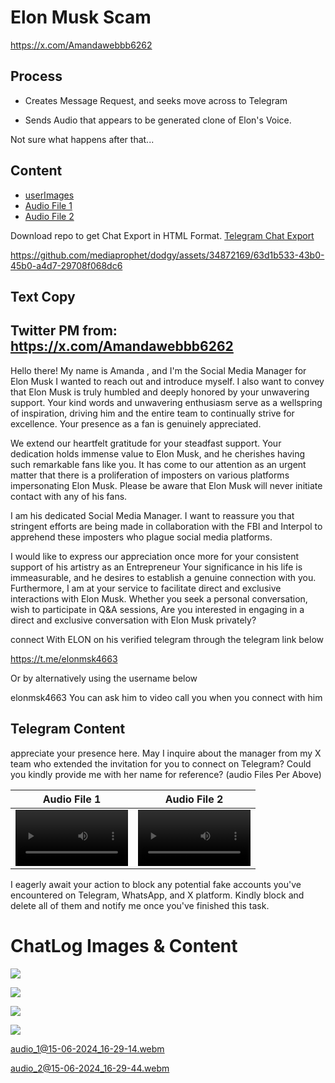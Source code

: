 # Elon Musk Scam

https://x.com/Amandawebbb6262

## Process

- Creates Message Request, and seeks move across to Telegram

- Sends Audio that appears to be generated clone of Elon's Voice.

Not sure what happens after that...  

## Content

- [userImages](./userImages/)
- [Audio File 1](./userImages/audio_1@15-06-2024_16-29-14.ogg)
- [Audio File 2](./userImages/audio_2@15-06-2024_16-29-44.ogg)

Download repo to get Chat Export in HTML Format. [Telegram Chat Export](./ChatExport_2024-06-16/)

https://github.com/mediaprophet/dodgy/assets/34872169/63d1b533-43b0-45b0-a4d7-29708f068dc6


## Text Copy

## Twitter PM from: https://x.com/Amandawebbb6262 

Hello there!
My name is Amanda , and I'm the Social Media Manager for Elon Musk I wanted to reach out and introduce myself. I also want to convey that Elon Musk  is truly humbled and deeply honored by your unwavering support. Your kind words and unwavering enthusiasm serve as a wellspring of inspiration, driving him and the entire team to continually strive for excellence. Your presence as a fan is genuinely appreciated.

We extend our heartfelt gratitude for your steadfast support. Your dedication holds immense value to Elon Musk, and he cherishes having such remarkable fans like you. It has come to our attention as an urgent matter that there is a proliferation of imposters on various platforms impersonating Elon Musk. Please be aware that Elon Musk will never initiate contact with any of his fans. 

I am his dedicated Social Media Manager. I want to reassure you that stringent efforts are being made in collaboration with the FBI and Interpol to apprehend these imposters who plague social media platforms.

I would like to express our appreciation once more for your consistent support of his artistry as an Entrepreneur Your significance in his life is immeasurable, and he desires to establish a genuine connection with you. Furthermore, I am at your service to facilitate direct and exclusive interactions with Elon Musk. Whether you seek a personal conversation, wish to participate in Q&A sessions,
Are you interested in engaging in a direct and exclusive conversation with Elon Musk  privately?

connect With ELON on his verified telegram through the telegram link below 

https://t.me/elonmsk4663

Or by alternatively using the username below 

elonmsk4663
You can ask him to video call you when you connect with him

## Telegram Content

appreciate your presence here. May I inquire about the manager from my X team who extended the invitation for you to connect on Telegram? Could you kindly provide me with her name  for  reference?
(audio Files Per Above)

Audio File 1 | Audio File 2
:-: | :-:
<video src='https://github.com/mediaprophet/dodgy/assets/34872169/1044e51e-66e1-4249-9156-f4f48538561c' width=180/> | <video src='https://github.com/mediaprophet/dodgy/assets/34872169/61c03331-6326-433b-a2e1-c5aa9ded2706' width=180/>


I eagerly await your action to block any potential fake accounts you've encountered on Telegram, WhatsApp, and X platform. Kindly block and delete all of them and notify me once you've finished this task.

# ChatLog Images & Content

![](./userImages/Screenshot%202024-06-16%20030528.png)

![](./userImages/Screenshot%202024-06-16%20030611.png)

![](./userImages/Screenshot%202024-06-16%20030640.png)

![](./userImages/Screenshot%202024-06-16%20025111.png)


[audio_1@15-06-2024_16-29-14.webm](https://github.com/mediaprophet/dodgy/assets/34872169/1044e51e-66e1-4249-9156-f4f48538561c)  

[audio_2@15-06-2024_16-29-44.webm](https://github.com/mediaprophet/dodgy/assets/34872169/61c03331-6326-433b-a2e1-c5aa9ded2706)


